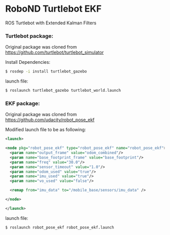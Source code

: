 # RoboND Turtlebot EKF
ROS Turtlebot with Extended Kalman Filters


### Turtlebot package:

Original package was cloned from https://github.com/turtlebot/turtlebot_simulator

Install Dependencies:
```bash
$ rosdep -i install turtlebot_gazebo
```
launch file:
```bash
$ roslaunch turtlebot_gazebo turtlebot_world.launch
```

### EKF package:

Original package was cloned from https://github.com/udacity/robot_pose_ekf

Modified launch file to be as following:

```xml
<launch>

<node pkg="robot_pose_ekf" type="robot_pose_ekf" name="robot_pose_ekf">
  <param name="output_frame" value="odom_combined"/>
  <param name="base_footprint_frame" value="base_footprint"/>
  <param name="freq" value="30.0"/>
  <param name="sensor_timeout" value="1.0"/>  
  <param name="odom_used" value="true"/>
  <param name="imu_used" value="true"/>
  <param name="vo_used" value="false"/>

  <remap from="imu_data" to="/mobile_base/sensors/imu_data" />    

</node>

</launch>
```

launch file:
```bash
$ roslaunch robot_pose_ekf robot_pose_ekf.launch
```

### 
